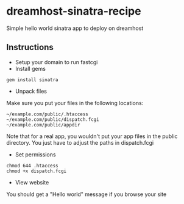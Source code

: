 dreamhost-sinatra-recipe
========================

Simple hello world sinatra app to deploy on dreamhost

## Instructions

- Setup your domain to run fastcgi
- Install gems

```
gem install sinatra
```

- Unpack files

Make sure you put your files in the following locations:

```
~/example.com/public/.htaccess
~/example.com/public/dispatch.fcgi
~/example.com/public/appdir
```

Note that for a real app, you wouldn't put your app files 
in the public directory. You just have to adjust the paths
in dispatch.fcgi

- Set permissions

```
chmod 644 .htaccess
chmod +x dispatch.fcgi
```

- View website

You should get a "Hello world" message if you browse your site

